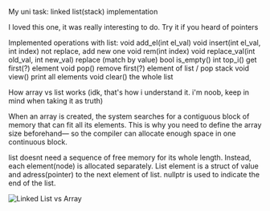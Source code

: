 My uni task: linked list(stack) implementation

I loved this one, it was really interesting to do. Try it if you heard of pointers

Implemented operations with list:
void add_el(int el_val)
void insert(int el_val, int index) not replace, add new one
void rem(int index)
void replace_val(int old_val, int new_val) replace (match by value)
bool is_empty()
int top_i() get first(?) element
void pop() remove first(?) element of list / pop stack
void view() print all elements
void clear() the whole list


How array vs list works (idk, that's how i understand it. i'm noob, keep in mind when taking it as truth)

When an array is created, the system searches for a contiguous block of memory that can fit all its elements. This is why you need to define the array size beforehand— so the compiler can allocate enough space in one continuous block. 

list doesnt need a sequence of free memory for its whole length. Instead, each element(node) is allocated separately. List element is a struct of value and adress(pointer) to the next element of list. nullptr is used to indicate the end of the list.

![Linked List vs Array](images/array_vs_list.png)